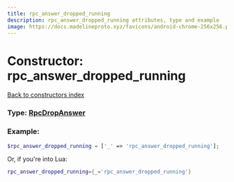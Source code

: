 ```yaml
---
title: rpc_answer_dropped_running
description: rpc_answer_dropped_running attributes, type and example
image: https://docs.madelineproto.xyz/favicons/android-chrome-256x256.png
---
```

# Constructor: rpc\_answer\_dropped\_running  
[Back to constructors index](index.md)






### Type: [RpcDropAnswer](../types/RpcDropAnswer.md)


### Example:

```php
$rpc_answer_dropped_running = ['_' => 'rpc_answer_dropped_running'];
```  


Or, if you're into Lua:

```lua
rpc_answer_dropped_running={_='rpc_answer_dropped_running'}

```


